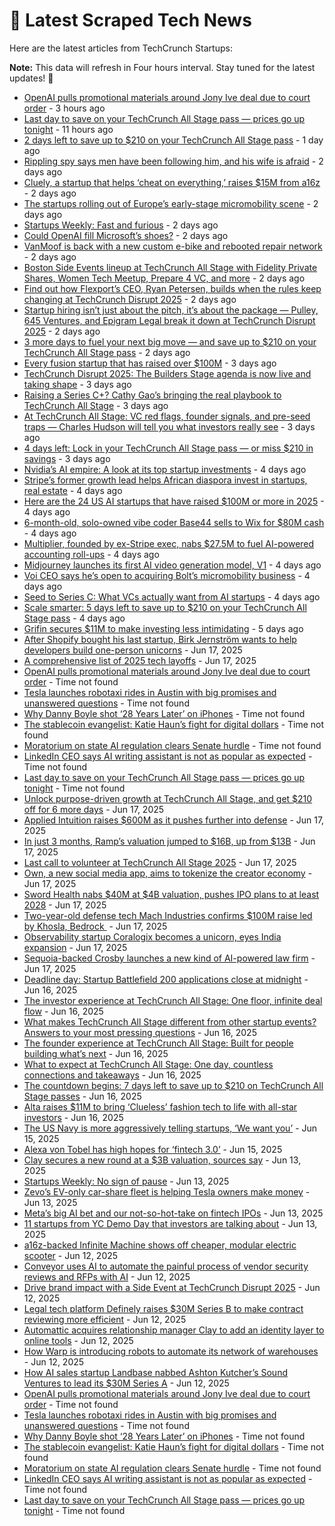 
# 📰 Latest Scraped Tech News

Here are the latest articles from TechCrunch Startups:

**Note:** This data will refresh in Four hours interval. Stay tuned for the latest updates! 🔄
- [OpenAI pulls promotional materials around Jony Ive deal due to court order](https://techcrunch.com/2025/06/22/openai-pulls-promotional-materials-around-jony-ive-deal/) - 3 hours ago
- [Last day to save on your TechCrunch All Stage pass — prices go up tonight](https://techcrunch.com/2025/06/22/last-day-to-save-on-your-techcrunch-all-stage-pass-prices-go-up-tonight/) - 11 hours ago
- [2 days left to save up to $210 on your TechCrunch All Stage pass](https://techcrunch.com/2025/06/21/2-days-left-to-save-up-to-210-on-your-techcrunch-all-stage-pass/) - 1 day ago
- [Rippling spy says men have been following him, and his wife is afraid](https://techcrunch.com/2025/06/20/rippling-spy-says-men-have-been-following-him-and-his-wife-is-afraid/) - 2 days ago
- [Cluely, a startup that helps ‘cheat on everything,’ raises $15M from a16z](https://techcrunch.com/2025/06/20/cluely-a-startup-that-helps-cheat-on-everything-raises-15m-from-a16z/) - 2 days ago
- [The startups rolling out of Europe’s early-stage micromobility scene](https://techcrunch.com/2025/06/20/the-startups-rolling-out-of-europes-early-stage-micromobility-scene/) - 2 days ago
- [Startups Weekly: Fast and furious](https://techcrunch.com/2025/06/20/startups-weekly-fast-and-furious/) - 2 days ago
- [Could OpenAI fill Microsoft’s shoes?](https://techcrunch.com/podcast/could-openai-fill-microsofts-shoes/) - 2 days ago
- [VanMoof is back with a new custom e-bike and rebooted repair network](https://techcrunch.com/2025/06/20/vanmoof-is-back-with-a-new-custom-e-bike-and-rebooted-repair-network/) - 2 days ago
- [Boston Side Events lineup at TechCrunch All Stage with Fidelity Private Shares, Women Tech Meetup, Prepare 4 VC, and more](https://techcrunch.com/2025/06/20/boston-side-events-line-up-at-all-stage-with-fidelity-private-shares-women-tech-meetup-prepare-4-vc-and-more/) - 2 days ago
- [Find out how Flexport’s CEO, Ryan Petersen, builds when the rules keep changing at TechCrunch Disrupt 2025](https://techcrunch.com/2025/06/20/find-out-how-flexports-ceo-ryan-petersen-builds-when-the-rules-keep-changing-at-techcrunch-disrupt-2025/) - 2 days ago
- [Startup hiring isn’t just about the pitch, it’s about the package — Pulley, 645 Ventures, and Epigram Legal break it down at TechCrunch Disrupt 2025](https://techcrunch.com/2025/06/20/startup-hiring-isnt-just-about-the-pitch-its-about-the-package-pulley-645-ventures-and-epigram-legal-break-it-down-at-techcrunch-disrupt-2025/) - 2 days ago
- [3 more days to fuel your next big move — and save up to $210 on your TechCrunch All Stage pass](https://techcrunch.com/2025/06/20/3-more-days-to-fuel-your-next-big-move-and-save-up-to-210-on-techcrunch-all-stage-passes/) - 2 days ago
- [Every fusion startup that has raised over $100M](https://techcrunch.com/2025/06/19/every-fusion-startup-that-has-raised-over-100m/) - 3 days ago
- [TechCrunch Disrupt 2025: The Builders Stage agenda is now live and taking shape](https://techcrunch.com/2025/06/19/techcrunch-disrupt-2025-the-builders-stage-agenda-is-now-live-and-taking-shape/) - 3 days ago
- [Raising a Series C+? Cathy Gao’s bringing the real playbook to TechCrunch All Stage](https://techcrunch.com/2025/06/19/raising-a-series-c-cathy-gaos-bringing-the-real-playbook-to-techcrunch-all-stage/) - 3 days ago
- [At TechCrunch All Stage: VC red flags, founder signals, and pre-seed traps — Charles Hudson will tell you what investors really see](https://techcrunch.com/2025/06/19/at-techcrunch-all-stage-vc-red-flags-founder-signals-and-pre-seed-traps-charles-hudson-will-tell-you-what-investors-really-see/) - 3 days ago
- [4 days left: Lock in your TechCrunch All Stage pass — or miss $210 in savings](https://techcrunch.com/2025/06/19/4-days-left-lock-in-your-techcrunch-all-stage-pass-or-miss-210-in-savings/) - 3 days ago
- [Nvidia’s AI empire: A look at its top startup investments](https://techcrunch.com/2025/06/19/nvidias-ai-empire-a-look-at-its-top-startup-investments/) - 4 days ago
- [Stripe’s former growth lead helps African diaspora invest in startups, real estate](https://techcrunch.com/2025/06/19/stripes-former-growth-lead-helps-african-diaspora-back-home/) - 4 days ago
- [Here are the 24 US AI startups that have raised $100M or more in 2025](https://techcrunch.com/2025/06/18/here-are-the-24-us-ai-startups-that-have-raised-100m-or-more-in-2025/) - 4 days ago
- [6-month-old, solo-owned vibe coder Base44 sells to Wix for $80M cash](https://techcrunch.com/2025/06/18/6-month-old-solo-owned-vibe-coder-base44-sells-to-wix-for-80m-cash/) - 4 days ago
- [Multiplier, founded by ex-Stripe exec, nabs $27.5M to fuel AI-powered accounting roll-ups](https://techcrunch.com/2025/06/18/multiplier-founded-by-ex-stripe-exec-nabs-27-5m-to-fuel-ai-powered-accounting-roll-ups/) - 4 days ago
- [Midjourney launches its first AI video generation model, V1](https://techcrunch.com/2025/06/18/midjourney-launches-its-first-ai-video-generation-model-v1/) - 4 days ago
- [Voi CEO says he’s open to acquiring Bolt’s micromobility business](https://techcrunch.com/2025/06/18/voi-ceo-says-hes-open-to-acquiring-bolts-micromobility-business/) - 4 days ago
- [Seed to Series C: What VCs actually want from AI startups](https://techcrunch.com/podcast/seed-to-series-c-what-vcs-actually-want-from-ai-startups/) - 4 days ago
- [Scale smarter: 5 days left to save up to $210 on your TechCrunch All Stage pass](https://techcrunch.com/2025/06/18/scale-smarter-5-days-left-to-save-up-to-210-on-your-techcrunch-all-stage-pass/) - 4 days ago
- [Grifin secures $11M to make investing less intimidating](https://techcrunch.com/2025/06/18/grifin-secures-11-million-to-make-investing-less-intimidating/) - 5 days ago
- [After Shopify bought his last startup, Birk Jernström wants to help developers build one-person unicorns](https://techcrunch.com/2025/06/17/after-shopify-bought-his-last-startup-birk-jernstrom-wants-to-help-developers-build-one-person-unicorns/) - Jun 17, 2025
- [A comprehensive list of 2025 tech layoffs](https://techcrunch.com/2025/06/17/tech-layoffs-2025-list/) - Jun 17, 2025
- [OpenAI pulls promotional materials around Jony Ive deal due to court order](https://techcrunch.com/2025/06/22/openai-pulls-promotional-materials-around-jony-ive-deal/) - Time not found
- [Tesla launches robotaxi rides in Austin with big promises and unanswered questions](https://techcrunch.com/2025/06/22/tesla-launches-robotaxi-rides-in-austin-with-big-promises-and-unanswered-questions/) - Time not found
- [Why Danny Boyle shot ‘28 Years Later’ on iPhones](https://techcrunch.com/2025/06/22/why-danny-boyle-shot-28-years-later-with-iphones/) - Time not found
- [The stablecoin evangelist: Katie Haun’s fight for digital dollars](https://techcrunch.com/2025/06/22/the-stablecoin-evangelist-katie-hauns-fight-for-digital-dollars/) - Time not found
- [Moratorium on state AI regulation clears Senate hurdle](https://techcrunch.com/2025/06/22/moratorium-on-state-ai-regulation-clears-senate-hurdle/) - Time not found
- [LinkedIn CEO says AI writing assistant is not as popular as expected](https://techcrunch.com/2025/06/22/linkedin-ceo-says-ai-writing-assistant-is-not-as-popular-as-expected/) - Time not found
- [Last day to save on your TechCrunch All Stage pass — prices go up tonight](https://techcrunch.com/2025/06/22/last-day-to-save-on-your-techcrunch-all-stage-pass-prices-go-up-tonight/) - Time not found
- [Unlock purpose-driven growth at TechCrunch All Stage, and get $210 off for 6 more days](https://techcrunch.com/2025/06/17/unlock-purpose-driven-growth-at-techcrunch-all-stage-and-get-210-off-for-6-more-days/) - Jun 17, 2025
- [Applied Intuition raises $600M as it pushes further into defense](https://techcrunch.com/2025/06/17/applied-intuition-raises-600-million-as-it-pushes-further-into-defense/) - Jun 17, 2025
- [In just 3 months, Ramp’s valuation jumped to $16B, up from $13B](https://techcrunch.com/2025/06/17/in-just-3-months-ramps-valuation-jumped-to-16b-up-from-13b/) - Jun 17, 2025
- [Last call to volunteer at TechCrunch All Stage 2025](https://techcrunch.com/2025/06/17/last-call-to-volunteer-at-tc-all-stage-2025/) - Jun 17, 2025
- [Own, a new social media app, aims to tokenize the creator economy](https://techcrunch.com/2025/06/17/own-a-new-social-media-app-aims-to-tokenize-the-creator-economy/) - Jun 17, 2025
- [Sword Health nabs $40M at $4B valuation, pushes IPO plans to at least 2028](https://techcrunch.com/2025/06/17/sword-health-nabs-40m-at-4b-valuation-pushes-ipo-plans-to-at-least-2028/) - Jun 17, 2025
- [Two-year-old defense tech Mach Industries confirms $100M raise led by Khosla, Bedrock ](https://techcrunch.com/2025/06/17/two-year-old-defense-tech-mach-industries-confirms-100m-raise-led-by-khosla-bedrock/) - Jun 17, 2025
- [Observability startup Coralogix becomes a unicorn, eyes India expansion](https://techcrunch.com/2025/06/17/observability-startup-coralogix-becomes-a-unicorn-eyes-india-expansion/) - Jun 17, 2025
- [Sequoia-backed Crosby launches a new kind of AI-powered law firm](https://techcrunch.com/2025/06/17/sequoia-backed-crosby-launches-a-new-kind-of-ai-powered-law-firm/) - Jun 17, 2025
- [Deadline day: Startup Battlefield 200 applications close at midnight](https://techcrunch.com/2025/06/16/deadline-day-startup-battlefield-200-applications-close-at-midnight/) - Jun 16, 2025
- [The investor experience at TechCrunch All Stage: One floor, infinite deal flow](https://techcrunch.com/2025/06/16/the-investor-experience-at-techcrunch-all-stage-one-floor-infinite-deal-flow/) - Jun 16, 2025
- [What makes TechCrunch All Stage different from other startup events? Answers to your most pressing questions](https://techcrunch.com/2025/06/16/what-makes-techcrunch-all-stage-different-from-other-startup-events-answers-to-your-most-pressing-questions/) - Jun 16, 2025
- [The founder experience at TechCrunch All Stage: Built for people building what’s next](https://techcrunch.com/2025/06/16/the-founder-experience-at-techcrunch-all-stage-built-for-people-building-whats-next/) - Jun 16, 2025
- [What to expect at TechCrunch All Stage: One day, countless connections and takeaways](https://techcrunch.com/2025/06/16/what-to-expect-at-techcrunch-all-stage-one-day-countless-connections-and-takeaways/) - Jun 16, 2025
- [The countdown begins: 7 days left to save up to $210 on TechCrunch All Stage passes](https://techcrunch.com/2025/06/16/the-countdown-begins-7-days-left-to-save-up-to-210-on-techcrunch-all-stage-passes/) - Jun 16, 2025
- [Alta raises $11M to bring ‘Clueless’ fashion tech to life with all-star investors](https://techcrunch.com/2025/06/16/alta-raises-11m-to-bring-clueless-fashion-tech-to-life-with-all-star-investors/) - Jun 16, 2025
- [The US Navy is more aggressively telling startups, ‘We want you’](https://techcrunch.com/2025/06/15/the-u-s-navy-is-more-aggressively-telling-startups-we-want-you/) - Jun 15, 2025
- [Alexa von Tobel has high hopes for ‘fintech 3.0’](https://techcrunch.com/2025/06/15/alexa-von-tobel-has-high-hopes-for-fintech-3-0/) - Jun 15, 2025
- [Clay secures a new round at a $3B valuation, sources say](https://techcrunch.com/2025/06/13/clay-secures-a-new-round-at-a-3b-valuation-sources-say/) - Jun 13, 2025
- [Startups Weekly: No sign of pause](https://techcrunch.com/2025/06/13/startups-weekly-no-sign-of-pause/) - Jun 13, 2025
- [Zevo’s EV-only car-share fleet is helping Tesla owners make money](https://techcrunch.com/2025/06/13/zevos-ev-only-car-share-fleet-is-helping-tesla-owners-make-money/) - Jun 13, 2025
- [Meta’s big AI bet and our not-so-hot-take on fintech IPOs](https://techcrunch.com/podcast/metas-big-ai-bet-and-our-not-so-hot-take-on-fintech-ipos/) - Jun 13, 2025
- [11 startups from YC Demo Day that investors are talking about](https://techcrunch.com/2025/06/13/11-startups-from-yc-demo-day-that-investors-are-talking-about/) - Jun 13, 2025
- [a16z-backed Infinite Machine shows off cheaper, modular electric scooter](https://techcrunch.com/2025/06/12/a16z-backed-infinite-machine-shows-off-cheaper-modular-electric-scooter/) - Jun 12, 2025
- [Conveyor uses AI to automate the painful process of vendor security reviews and RFPs with AI](https://techcrunch.com/2025/06/12/conveyor-uses-ai-to-automate-the-painful-process-of-vendor-security-reviews-and-rfps-with-ai/) - Jun 12, 2025
- [Drive brand impact with a Side Event at TechCrunch Disrupt 2025](https://techcrunch.com/2025/06/12/drive-brand-impact-with-a-side-event-at-techcrunch-disrupt-2025/) - Jun 12, 2025
- [Legal tech platform Definely raises $30M Series B to make contract reviewing more efficient](https://techcrunch.com/2025/06/12/legal-tech-platform-definely-raises-30m-series-b-to-make-contract-reviewing-more-efficient/) - Jun 12, 2025
- [Automattic acquires relationship manager Clay to add an identity layer to online tools](https://techcrunch.com/2025/06/12/automattic-acquires-relationship-manager-clay-to-add-an-identity-layer-to-online-tools/) - Jun 12, 2025
- [How Warp is introducing robots to automate its network of warehouses](https://techcrunch.com/2025/06/12/how-warp-is-introducing-robots-to-automate-its-network-of-warehouses/) - Jun 12, 2025
- [How AI sales startup Landbase nabbed Ashton Kutcher’s Sound Ventures to lead its $30M Series A](https://techcrunch.com/2025/06/12/how-ai-sales-startup-landbase-nabbed-ashton-kutchers-sound-ventures-to-lead-its-30m-series-a/) - Jun 12, 2025
- [OpenAI pulls promotional materials around Jony Ive deal due to court order](https://techcrunch.com/2025/06/22/openai-pulls-promotional-materials-around-jony-ive-deal/) - Time not found
- [Tesla launches robotaxi rides in Austin with big promises and unanswered questions](https://techcrunch.com/2025/06/22/tesla-launches-robotaxi-rides-in-austin-with-big-promises-and-unanswered-questions/) - Time not found
- [Why Danny Boyle shot ‘28 Years Later’ on iPhones](https://techcrunch.com/2025/06/22/why-danny-boyle-shot-28-years-later-with-iphones/) - Time not found
- [The stablecoin evangelist: Katie Haun’s fight for digital dollars](https://techcrunch.com/2025/06/22/the-stablecoin-evangelist-katie-hauns-fight-for-digital-dollars/) - Time not found
- [Moratorium on state AI regulation clears Senate hurdle](https://techcrunch.com/2025/06/22/moratorium-on-state-ai-regulation-clears-senate-hurdle/) - Time not found
- [LinkedIn CEO says AI writing assistant is not as popular as expected](https://techcrunch.com/2025/06/22/linkedin-ceo-says-ai-writing-assistant-is-not-as-popular-as-expected/) - Time not found
- [Last day to save on your TechCrunch All Stage pass — prices go up tonight](https://techcrunch.com/2025/06/22/last-day-to-save-on-your-techcrunch-all-stage-pass-prices-go-up-tonight/) - Time not found